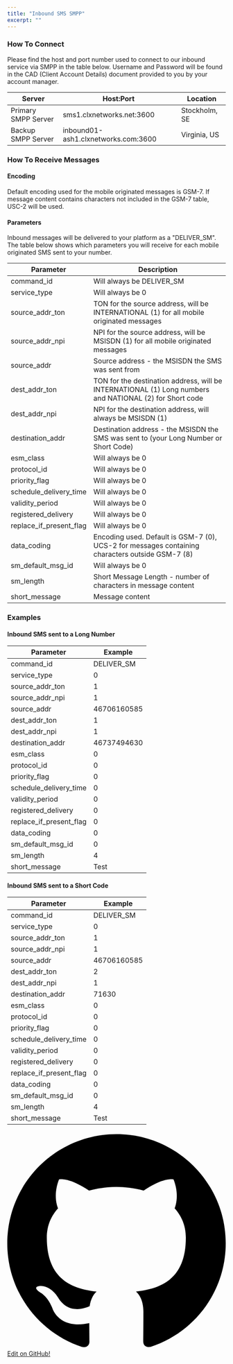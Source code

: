 ```yaml
---
title: "Inbound SMS SMPP"
excerpt: ""
---
```

### How To Connect

Please find the host and port number used to connect to our inbound service via SMPP in the table below. Username and Password will be found in the CAD (Client Account Details) document provided to you by your account manager.

| Server              | Host:Port                           | Location      |
| ------------------- | ----------------------------------- | ------------- |
| Primary SMPP Server | sms1.clxnetworks.net:3600           | Stockholm, SE |
| Backup SMPP Server  | inbound01-ash1.clxnetworks.com:3600 | Virginia, US  |

### How To Receive Messages

#### Encoding

Default encoding used for the mobile originated messages is GSM-7. If message content contains characters not included in the GSM-7 table, USC-2 will be used.

#### Parameters

Inbound messages will be delivered to your platform as a "DELIVER\_SM". The table below shows which parameters you will receive for each mobile originated SMS sent to your number.

| Parameter                  | Description                                                                                             |
| -------------------------- | ------------------------------------------------------------------------------------------------------- |
| command\_id                | Will always be DELIVER\_SM                                                                              |
| service\_type              | Will always be 0                                                                                        |
| source\_addr\_ton          | TON for the source address, will be INTERNATIONAL (1) for all mobile originated messages                |
| source\_addr\_npi          | NPI for the source address, will be MSISDN (1) for all mobile originated messages                       |
| source\_addr               | Source address - the MSISDN the SMS was sent from                                                       |
| dest\_addr\_ton            | TON for the destination address, will be INTERNATIONAL (1) Long numbers and NATIONAL (2) for Short code |
| dest\_addr\_npi            | NPI for the destination address, will always be MSISDN (1)                                              |
| destination\_addr          | Destination address - the MSISDN the SMS was sent to (your Long Number or Short Code)                   |
| esm\_class                 | Will always be 0                                                                                        |
| protocol\_id               | Will always be 0                                                                                        |
| priority\_flag             | Will always be 0                                                                                        |
| schedule\_delivery\_time   | Will always be 0                                                                                        |
| validity\_period           | Will always be 0                                                                                        |
| registered\_delivery       | Will always be 0                                                                                        |
| replace\_if\_present\_flag | Will always be 0                                                                                        |
| data\_coding               | Encoding used. Default is GSM-7 (0), UCS-2 for messages containing characters outside GSM-7 (8)         |
| sm\_default\_msg\_id       | Will always be 0                                                                                        |
| sm\_length                 | Short Message Length - number of characters in message content                                          |
| short\_message             | Message content                                                                                         |

### Examples

#### Inbound SMS sent to a Long Number

| Parameter                  | Example     |
| -------------------------- | ----------- |
| command\_id                | DELIVER\_SM |
| service\_type              | 0           |
| source\_addr\_ton          | 1           |
| source\_addr\_npi          | 1           |
| source\_addr               | 46706160585 |
| dest\_addr\_ton            | 1           |
| dest\_addr\_npi            | 1           |
| destination\_addr          | 46737494630 |
| esm\_class                 | 0           |
| protocol\_id               | 0           |
| priority\_flag             | 0           |
| schedule\_delivery\_time   | 0           |
| validity\_period           | 0           |
| registered\_delivery       | 0           |
| replace\_if\_present\_flag | 0           |
| data\_coding               | 0           |
| sm\_default\_msg\_id       | 0           |
| sm\_length                 | 4           |
| short\_message             | Test        |

#### Inbound SMS sent to a Short Code

| Parameter                  | Example     |
| -------------------------- | ----------- |
| command\_id                | DELIVER\_SM |
| service\_type              | 0           |
| source\_addr\_ton          | 1           |
| source\_addr\_npi          | 1           |
| source\_addr               | 46706160585 |
| dest\_addr\_ton            | 2           |
| dest\_addr\_npi            | 1           |
| destination\_addr          | 71630       |
| esm\_class                 | 0           |
| protocol\_id               | 0           |
| priority\_flag             | 0           |
| schedule\_delivery\_time   | 0           |
| validity\_period           | 0           |
| registered\_delivery       | 0           |
| replace\_if\_present\_flag | 0           |
| data\_coding               | 0           |
| sm\_default\_msg\_id       | 0           |
| sm\_length                 | 4           |
| short\_message             | Test        |

<div class="magic-block-html"><a class="gitbutton pill" target="_blank" href="https://github.com/sinch/docs/blob/master/docs/sms/sms-smpp/sms-smpp-inbound.md"><span class="icon medium"><svg xmlns="http://www.w3.org/2000/svg" role="img" viewBox="0 0 24 24"><title>GitHub icon</title><path d="M 12 0.297 c -6.63 0 -12 5.373 -12 12 c 0 5.303 3.438 9.8 8.205 11.385 c 0.6 0.113 0.82 -0.258 0.82 -0.577 c 0 -0.285 -0.01 -1.04 -0.015 -2.04 c -3.338 0.724 -4.042 -1.61 -4.042 -1.61 C 4.422 18.07 3.633 17.7 3.633 17.7 c -1.087 -0.744 0.084 -0.729 0.084 -0.729 c 1.205 0.084 1.838 1.236 1.838 1.236 c 1.07 1.835 2.809 1.305 3.495 0.998 c 0.108 -0.776 0.417 -1.305 0.76 -1.605 c -2.665 -0.3 -5.466 -1.332 -5.466 -5.93 c 0 -1.31 0.465 -2.38 1.235 -3.22 c -0.135 -0.303 -0.54 -1.523 0.105 -3.176 c 0 0 1.005 -0.322 3.3 1.23 c 0.96 -0.267 1.98 -0.399 3 -0.405 c 1.02 0.006 2.04 0.138 3 0.405 c 2.28 -1.552 3.285 -1.23 3.285 -1.23 c 0.645 1.653 0.24 2.873 0.12 3.176 c 0.765 0.84 1.23 1.91 1.23 3.22 c 0 4.61 -2.805 5.625 -5.475 5.92 c 0.42 0.36 0.81 1.096 0.81 2.22 c 0 1.606 -0.015 2.896 -0.015 3.286 c 0 0.315 0.21 0.69 0.825 0.57 C 20.565 22.092 24 17.592 24 12.297 c 0 -6.627 -5.373 -12 -12 -12" /></svg></span>Edit on GitHub!</a></div>